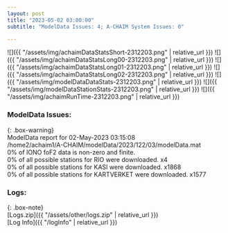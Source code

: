 ```yaml
---
layout: post
title: "2023-05-02 03:00:00"
subtitle: "ModelData Issues: 4; A-CHAIM System Issues: 0"

---
```


![]({{ "/assets/img/achaimDataStatsShort-2312203.png" | relative_url }})
![]({{ "/assets/img/achaimDataStatsLong00-2312203.png" | relative_url }})
![]({{ "/assets/img/achaimDataStatsLong01-2312203.png" | relative_url }})
![]({{ "/assets/img/achaimDataStatsLong02-2312203.png" | relative_url }})
![]({{ "/assets/img/modelDataDataStats-2312203.png" | relative_url }})
![]({{ "/assets/img/modelDataStationStats-2312203.png" | relative_url }})
![]({{ "/assets/img/achaimRunTime-2312203.png" | relative_url }})


### ModelData Issues:  
  
{: .box-warning}  
 ModelData report for 02-May-2023 03:15:08   
 /home2/achaim1/A-CHAIM/modelData/2023/122/03/modelData.mat   
 0% of IONO foF2 data is non-zero and finite.   
 0% of all possible stations for RIO were downloaded. x4   
 0% of all possible stations for KASI were downloaded. x1868   
 0% of all possible stations for KARTVERKET were downloaded. x1577   
  


### Logs:  
  
{: .box-note}  
[Logs.zip]({{ "/assets/other/logs.zip" | relative_url }})  
[Log Info]({{ "/logInfo" | relative_url }})  
